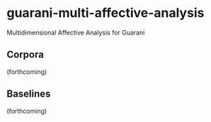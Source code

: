 # guarani-multi-affective-analysis
Multidimensional Affective Analysis for Guarani

## Corpora
(forthcoming)

## Baselines
(forthcoming)
